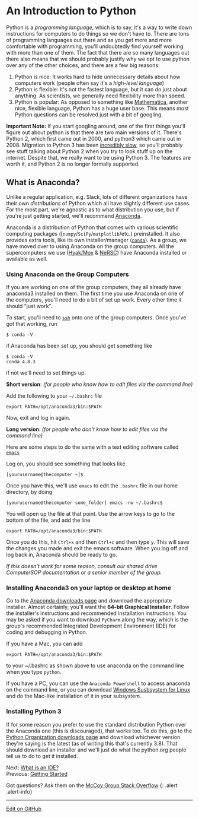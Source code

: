 # An Introduction to Python

Python is a _programming language_, which is to say, it's a way to write down instructions for computers to do things so we don't have to.
There are tons of programming languages out there and as you get more and more comfortable with programming, you'll undoubtedly find yourself working with more than one of them.
The fact that there are so many languages out there also means that we should probably justify why we opt to use python over any of the other choices, and there are a few big reasons:
1. Python is nice: It works hard to hide unnecessary details about how computers work (people often say it's a _high-level language_)
2. Python is flexible: It's not the fastest language, but it can do just about anything. As scientists, we generally need flexibility more than speed.
3. Python is popular: As opposed to something like [Mathematica](https://www.wolfram.com/language/elementary-introduction/2nd-ed/01-starting-out-elementary-arithmetic.html), another nice, flexible language, Python has a huge user base. This means most Python questions can be resolved just with a bit of googling.

**Important Note:** If you start googling around, one of the first things you'll figure out about python is that there are two main versions of it. There's Python 2, which first came out in 2000, and python3 which came out in 2008.
Migration to Python 3 has been [incredibly slow](https://stackoverflow.blog/2019/11/14/why-is-the-migration-to-python-3-taking-so-long/), so you'll probably see stuff talking about Python 2 when you try to look stuff up on the internet.
Despite that, we really want to be using Python 3. The features are worth it, and Python 2 is no longer formally supported.

## What is Anaconda?

Unlike a regular application, e.g. Slack, lots of different organizations have their own _distributions_ of Python which all have slightly different use cases.
For the most part, we're agnostic as to what distribution you use, but if you're just getting started, we'll recommend [Anaconda](https://www.anaconda.com/products/individual).

Anaconda is a distribution of Python that comes with various scientific computing packages ([`numpy`/`SciPy`/`matplotlib`/etc.) preinstalled.
It also provides extra tools, like its own installer/manager ([`conda`](https://docs.conda.io/en/latest/)).
As a group, we have moved over to using Anaconda on the group computers. All the supercomputers we use ([Hyak/Mox](https://wiki.cac.washington.edu/display/hyakusers/Hyak+mox+Overview) & [NeRSC](https://www.nersc.gov/)) have Anaconda installed or available as well.

### Using Anaconda on the Group Computers

If you are working on one of the group computers, they all already have anaconda3 installed on them.
The first time you use Anaconda on one of the computers, you'll need to do a bit of set up work.
Every other time it should "just work".

To start, you'll need to [`ssh`](https://stackoverflow.com/c/mccoygroup/questions/11) onto one of the group computers.
Once you've got that working, run

```console
$ conda -V
```

if Anaconda has been set up, you should get something like

```console
$ conda -V
conda 4.8.3
```

if not we'll need to set things up.

**Short version**: _(for people who know how to edit files via the command line)_

Add the following to your `~/.bashrc` file

```lang-none
export PATH=/opt/anaconda3/bin:$PATH
````

Now, exit and log in again.

**Long version**: _(for people who don't know how to edit files via the command line)_

Here are some steps to do the same with a text editing software called [`emacs`]()

Log on, you should see something that looks like

```console
[yourusername@thecomputer ~]$
```

Once you have this, we'll use `emacs` to edit the `.bashrc` file in our home directory, by doing

```console
[yourusername@thecomputer some_folder] emacs -nw ~/.bashrc$
```

You will open up the file at that point.
Use the arrow keys to go to the bottom of the file, and add the line

```lang-none
export PATH=/opt/anaconda3/bin:$PATH
````

Once you do this, hit `Ctrl+x` and then `Ctrl+c` and then type `y`.
This will save the changes you made and exit the emacs software.
When you log off and log back in, Anaconda should be ready to go.

*If this doesn't work for some reason, consult our shared drive ComputerSOP documentation or a senior member of the group.*

### Installing Anaconda3 on your laptop or desktop at home

Go to the [Anaconda downloads page](https://www.anaconda.com/products/individual#Downloads) and download the appropriate installer. Almost certainly, you'll want the **64-bit Graphical Installer**.
Follow the installer's instructions and recommended installation instructions.
You may be asked if you want to download `PyCharm` along the way, which is the group's recommended Integrated Development Environment (IDE) for coding and debugging in Python.

If you have a Mac, you can add 

`export PATH=/opt/anaconda3/bin:$PATH`

to your ~/.bashrc as shown above to use anaconda on the command line when you type `python`.

If you have a PC, you can use the `Anaconda Powershell` to access anaconda on the command line, or you can download [Windows Susbsystem for Linux](https://lifehacker.com/how-to-get-started-with-the-windows-subsystem-for-linux-1828952698) and do the Mac-like installation of it in your subsystem.



### Installing Python 3

If for some reason you prefer to use the standard distribution Python over the Anaconda one (this is discouraged), that works too.
To do this, go to the [Python Organization downloads page](https://www.python.org/downloads/) and download whichever version they're saying is the latest (as of writing this that's currently 3.8).
That should download an installer and we'll just do what the python.org people tell us to do to get it installed.


<span class="text-muted">Next:</span>
 [What is an IDE?](IntroToIDEs.md)<br/>
<span class="text-muted">Previous:</span>
 [Getting Started](index.md)
 
 Got questions? Ask them on the [McCoy Group Stack Overflow](https://stackoverflow.com/c/mccoygroup/questions/ask)
{: .alert .alert-info}

---
[Edit on GitHub <i class="fab fa-github" aria-hidden="true"></i>](https://github.com/McCoyGroup/References/edit/gh-pages/McCoy%20Group%20Code%20Academy/GettingStarted/IntroToPython.md)
